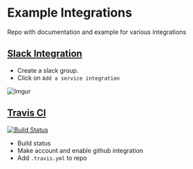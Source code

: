 # Example Integrations

Repo with documentation and example for various integrations

## [Slack Integration](https://slack.com/)
  - Create a slack group.
  - Click on `Add a service integration`
  
![Imgur](http://i.imgur.com/gOZki5i.png)


## [Travis CI](https://travis-ci.org)
[![Build Status](https://travis-ci.org/stefaneng/example-integrations.svg?branch=master)](https://travis-ci.org/stefaneng/example-integrations)
  - Build status
  - Make account and enable github integration
  - Add `.travis.yml` to repo
